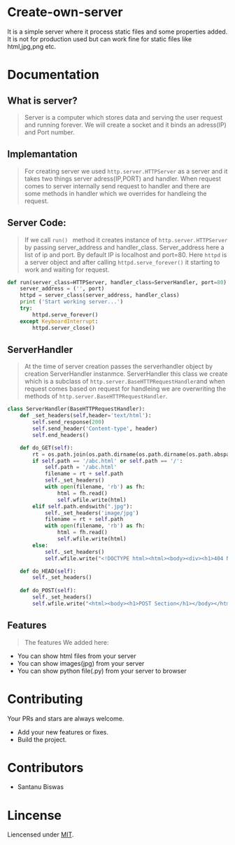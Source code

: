 # Create-own-server
It is a simple server where it process static files and some properties added.
It is not for production used but can work fine for static files like html,jpg,png etc.
# Documentation
## What is server?
> Server is a computer which stores data and serving the user request and running forever. We will create a socket and  it binds an adress(IP) and Port number.
## Implemantation
> For creating server we used ```http.server.HTTPServer``` as a server and it takes two things server adress(IP,PORT) and handler. When request comes to server internally send request to handler and there are some methods in handler which we overrides for handleing the request.
## Server Code:
> If we call ```run() ``` method it creates instance of ```http.server.HTTPServer``` by passing server_address and handler_class. Server_address here a list of ip and port. By default IP is localhost and port=80. Here ```httpd``` is a server object and after calling ```httpd.serve_forever()``` it starting to work and waiting for request.
```python
def run(server_class=HTTPServer, handler_class=ServerHandler, port=80):
    server_address = ('', port)
    httpd = server_class(server_address, handler_class)
    print ('Start working server...')
    try:
        httpd.serve_forever()
    except KeyboardInterrupt:
        httpd.server_close()
```
## ServerHandler
> At the time of server creation passes the serverhandler object by creation ServerHandler instanmce. ServerHandler this class we create which is a subclass of ``` http.server.BaseHTTPRequestHandler ```and when request comes based on request for handleing we are overwriting the methods of ``` http.server.BaseHTTPRequestHandler ```.
```python
class ServerHandler(BaseHTTPRequestHandler):
    def _set_headers(self,header='text/html'):
        self.send_response(200)
        self.send_header('Content-type', header)
        self.end_headers()

    def do_GET(self):
        rt = os.path.join(os.path.dirname(os.path.dirname(os.path.abspath(__file__))), 'create-own-server')
        if self.path == '/abc.html' or self.path == '/':
            self.path = '/abc.html'
            filename = rt + self.path
            self._set_headers()
            with open(filename, 'rb') as fh:
                html = fh.read()
                self.wfile.write(html)
        elif self.path.endswith(".jpg"):
            self._set_headers('image/jpg')
            filename = rt + self.path
            with open(filename, 'rb') as fh:
                html = fh.read()
                self.wfile.write(html)
        else:
            self._set_headers()
            self.wfile.write("<!DOCTYPE html><html><body><div><h1>404 NOT FOUND</h1></body></html".encode())

    def do_HEAD(self):
        self._set_headers()
        
    def do_POST(self):
        self._set_headers()
        self.wfile.write("<html><body><h1>POST Section</h1></body></html>")
```
## Features
> The features We added here:
- You can show html files from your server
- You can show images(jpg) from your server
- You can show python file(.py) from your server to browser
# Contributing
Your PRs and stars are always welcome.
- Add your new features or fixes.
- Build the project.
# Contributors
- Santanu Biswas
# Lincense
Liencensed under [MIT](LICENSE).
